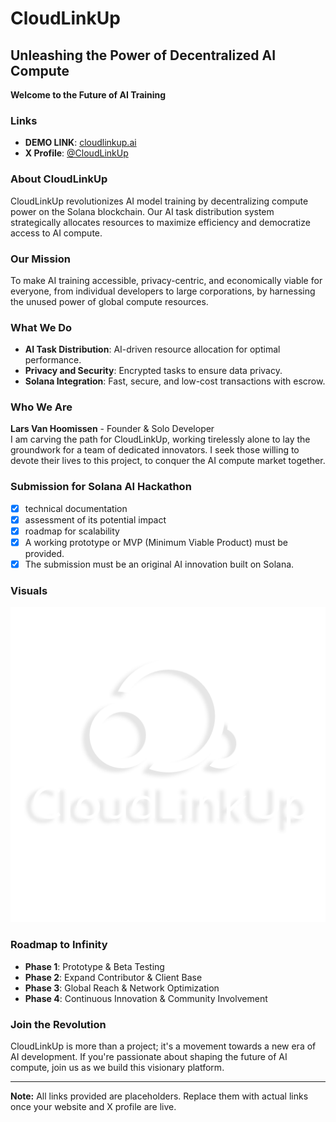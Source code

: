 # CloudLinkUp

## Unleashing the Power of Decentralized AI Compute

**Welcome to the Future of AI Training**

### Links
- **DEMO LINK**: [cloudlinkup.ai](https://cloudlinkup.ai)  
- **X Profile**: [@CloudLinkUp](https://twitter.com/CloudLinkUp)

### About CloudLinkUp
CloudLinkUp revolutionizes AI model training by decentralizing compute power on the Solana blockchain. Our AI task distribution system strategically allocates resources to maximize efficiency and democratize access to AI compute.

### Our Mission
To make AI training accessible, privacy-centric, and economically viable for everyone, from individual developers to large corporations, by harnessing the unused power of global compute resources.

### What We Do
- **AI Task Distribution**: AI-driven resource allocation for optimal performance.
- **Privacy and Security**: Encrypted tasks to ensure data privacy.
- **Solana Integration**: Fast, secure, and low-cost transactions with escrow.

### Who We Are
**Lars Van Hoomissen** - Founder & Solo Developer  
I am carving the path for CloudLinkUp, working tirelessly alone to lay the groundwork for a team of dedicated innovators. I seek those willing to devote their lives to this project, to conquer the AI compute market together.

### Submission for Solana AI Hackathon
- [x] technical documentation
- [x] assessment of its potential impact
- [x] roadmap for scalability
- [x] A working prototype or MVP (Minimum Viable Product) must be provided.
- [x] The submission must be an original AI innovation built on Solana.

### Visuals

![CloudLinkUp Logo](DEMO-SOURCECODE/logo.png)

### Roadmap to Infinity
- **Phase 1**: Prototype & Beta Testing
- **Phase 2**: Expand Contributor & Client Base
- **Phase 3**: Global Reach & Network Optimization
- **Phase 4**: Continuous Innovation & Community Involvement

### Join the Revolution
CloudLinkUp is more than a project; it's a movement towards a new era of AI development. If you're passionate about shaping the future of AI compute, join us as we build this visionary platform.

---

**Note:** All links provided are placeholders. Replace them with actual links once your website and X profile are live.
